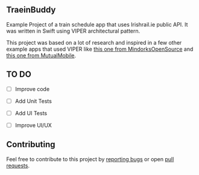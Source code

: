 ## TraeinBuddy

Example Project of a train schedule app that uses Irishrail.ie public API.
It was written in Swift using VIPER architectural pattern.

This project was based on a lot of research and inspired in a few other example apps that used VIPER like [this one from MindorksOpenSource](https://github.com/MindorksOpenSource/iOS-Viper-Architecture) and [this one from MutualMobile](https://github.com/mutualmobile/VIPER-SWIFT).

## TO DO
- [ ] Improve code
- [ ] Add Unit Tests
- [ ] Add UI Tests
- [ ] Improve UI/UX


## Contributing
Feel free to contribute to this project by [reporting bugs](https://github.com/aiFigueiredo/TraeinBuddy/issues) or open [pull requests](https://github.com/aiFigueiredo/TraeinBuddy/pulls).
